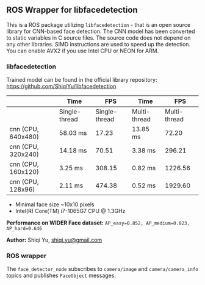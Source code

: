 ## ROS Wrapper for libfacedetection



This is a ROS package utilizing `libfacedetection` - that is an open source library for CNN-based face detection. The CNN model has been converted to static variables in C source files. The source code does not depend on any other libraries. SIMD instructions are used to speed up the detection. You can enable AVX2 if you use Intel CPU or NEON for ARM.

### libfacedetection

Trained model can be found in the official library repository: https://github.com/ShiqiYu/libfacedetection

|                    | Time          | FPS           | Time         | FPS          |
| ------------------ | ------------- | ------------- | ------------ | ------------ |
|                    | Single-thread | Single-thread | Multi-thread | Multi-thread |
| cnn (CPU, 640x480) | 58.03 ms      | 17.23         | 13.85 ms     | 72.20        |
| cnn (CPU, 320x240) | 14.18 ms      | 70.51         | 3.38 ms      | 296.21       |
| cnn (CPU, 160x120) | 3.25 ms       | 308.15        | 0.82 ms      | 1226.56      |
| cnn (CPU, 128x96)  | 2.11 ms       | 474.38        | 0.52 ms      | 1929.60      |

- Minimal face size ~10x10 pixels
- Intel(R) Core(TM) i7-1065G7 CPU @ 1.3GHz

**Performance on WIDER Face dataset:** `AP_easy=0.852, AP_medium=0.823, AP_hard=0.646`

**Author:** Shiqi Yu, shiqi.yu@gmail.com

### ROS wrapper

The `face_detector_node` subscribes to `camera/image` and `camera/camera_info` topics and publishes `FaceObject` messages.

